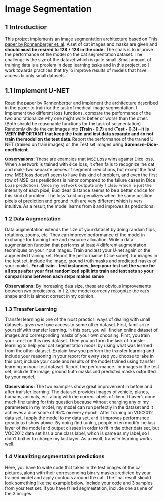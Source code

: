 
# Image Segmentation #


## 1 Introduction

This project implements an image segmentation
architecture based on [This paper by Ronnenberger et. al](https://arxiv.org/pdf/1505.04597.pdf). A set of cat images
and masks are given and **should must be resized to 128 * 128 in the code.** The goals is to improve the
performance of the model on the cat segmentation dataset. The challenge is the size of the dataset which is
quite small. Small amount of training data is a problem in deep learning tasks and in this project, so I work towards practices that try to improve results of models that have access to only small datasets.

## 1.1 Implement U-NET

Read the paper by Ronnenberger and implement the architecture described in the paper to train for the
task of medical image segmentation. I implement two different loss functions, compare the
performance of the two and rationalize why one might work better or worse than the other. (Both should
be reasonable functions for the task of segmentation). Randomly divide the cat images into **(Train - 0.7)**
and **(Test - 0.3)** – **It is VERY IMPORTANT that  keep the train and test data separate and do not
train the model on the test data**. Report the performance of the trained U-NET (trained on train
images) on the Test set images using **Sørensen–Dice-coefficient**. 

**Observations:**
These are examples that MSE Loss wins against Dice loss. When a network is trained with dice loss, it often fails to recognize the cat and make two separate pieces of segment predictions, but except the first row, MSE loss doesn’t seem to have this kind of problem, and even the first row of MSE loss predictions is minor compared to the failure cases in Dice Loss predictions. 
Since my network outputs only 1 class which is just the intensity of each pixel, Euclidean distance seems to be a better choice for this kind of problem. The loss function penalizes when the same position pixels of prediction and ground truth are very different which is very intuitive. As a result, the model learns from it and improves its predictions. 



### 1.2 Data Augmentation
Data augmentation extends the size of your dataset by doing random flips, rotations, zooms, etc. They
can improve performance of the model in exchange for training time and resource allocation. Write a data
augmentation function that performs at least 4 different augmentation techniques on your input images.
Train and test your U-net again on the augmented training set. Report the performance (Dice score). for
images in the test set, include the image, ground truth masks and predicted masks of your model..
**For all train - test instances, keep your test set the same for all steps after your first randomized
split into train and test sets so your comparisons between each steps makes sense**

**Observations:**
By increasing data size, these are obvious improvements between two predictions. In 1.2, the model correctly recognize the cat’s shape and it is almost correct in my opinion. 


### 1.3 Transfer Learning

Transfer learning is one of the most practical ways of dealing with small datasets, given we have access
to some other dataset. First, familiarize yourself with transfer learning.  In this
part, you will find an online dataset of images and corresponding masks of your own choosing. First,
you train your u-net on this new dataset. Then you perform the task of transfer learning to help your
cat segmentation model by using what was learned from the other dataset. Explain how you perform the
transfer learning and include your reasoning in your report for every step you choose to take in this part,
include your code and results of the model trained using transfer learning on your test dataset. Report
the performance. for images in the test set, include the image, ground truth masks and predicted masks
outputted by your model.

**Observations:**
The two examples show great improvement in before and after transfer learning. The data set provides images of vehicle, planes, humans, animals, etc. along with the correct labels of them. I haven’t done much fine tuning for this question because without changing any of my parameters in my model, my model can run perfectly in the dataset and it achieves a dice score of 95% on every epoch. After training on VOC2012 data set, I apply the model to my data set, and it improves performance greatly as I show above. By doing find tuning, people often modify the last layer of the model and output classes in order to fit in the other data set, but VOC2012 data set has a one class label, which is same as my label, so I didn’t bother to change my last layer. As a result, transfer learning works well.

### 1.4 Visualizing segmentation predictions

Here, you have to write code that takes in the test images of the cat pictures, along with their corresponding
binary masks predicted by your trained model and apply contours around the cat. The final result should
look something like the example below. Include your code and 3 samples from your test set. If you have
failed segmentation, include one as one of the 3 images.